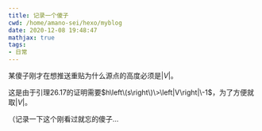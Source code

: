 ```yaml
---
title: 记录一个傻子
cwd: /home/amano-sei/hexo/myblog
date: 2020-12-08 19:48:47
mathjax: true
tags:
- 日常
---
```


某傻子刚才在想推送重贴为什么源点的高度必须是$\left|V\right|$。

这是由于引理26\.17的证明需要$h\left\(s\right\)\>\left|V\right|\-1$，为了方便就取$\left|V\right|$。

（记录一下这个刚看过就忘的傻子...

